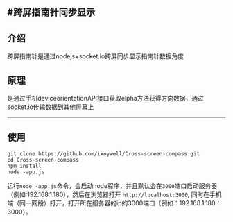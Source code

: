 #跨屏指南针同步显示
----

## 介绍

跨屏指南针是通过nodejs+socket.io跨屏同步显示指南针数据角度

## 原理

是通过手机deviceorientationAPI接口获取elpha方法获得方向数据，通过socket.io传输数据到其他屏幕上

----

## 使用

```
git clone https://github.com/ixoywell/Cross-screen-compass.git
cd Cross-screen-compass
npm install
node -app.js
```

运行`node -app.js`命令，会启动node程序，并且默认会在`3000`端口启动服务器（例如:192.168.1.180），然后在浏览器打开 `http://localhost:3000`, 同时在手机端（同一网段）打开，打开所在服务器的ip的3000端口（例如：192.168.1.180：3000）。